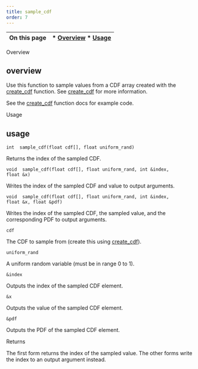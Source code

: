```yaml
---
title: sample_cdf
order: 7
---
```

| On this page | * [Overview](#overview) * [Usage](#usage) |
| --- | --- |

Overview

## overview

Use this function to sample values from a CDF array created with the [create_cdf](./create_cdf "Creates a cumulative distribution function (CDF) from an array of probability density function (PDF) values.") function. See [create_cdf](./create_cdf "Creates a cumulative distribution function (CDF) from an array of probability density function (PDF) values.") for more information.

See the [create_cdf](./create_cdf "Creates a cumulative distribution function (CDF) from an array of probability density function (PDF) values.") function docs for example code.

Usage

## usage

`int  sample_cdf(float cdf[], float uniform_rand)`

Returns the index of the sampled CDF.

`void  sample_cdf(float cdf[], float uniform_rand, int &index, float &x)`

Writes the index of the sampled CDF and value to output arguments.

`void  sample_cdf(float cdf[], float uniform_rand, int &index, float &x, float &pdf)`

Writes the index of the sampled CDF, the sampled value, and the corresponding PDF to output arguments.

`cdf`

The CDF to sample from (create this using [create_cdf](./create_cdf "Creates a cumulative distribution function (CDF) from an array of probability density function (PDF) values.")).

`uniform_rand`

A uniform random variable (must be in range 0 to 1).

`&index`

Outputs the index of the sampled CDF element.

`&x`

Outputs the value of the sampled CDF element.

`&pdf`

Outputs the PDF of the sampled CDF element.

Returns

The first form returns the index of the sampled value. The other forms write the index to an output argument instead.
